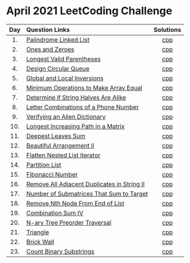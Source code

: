 # April 2021 LeetCoding Challenge

| Day | Question Links                                                                                                                                                    |                                 Solutions                                  |
| :-: | :---------------------------------------------------------------------------------------------------------------------------------------------------------------- | :------------------------------------------------------------------------: |
| 1.  | [Palindrome Linked List](https://leetcode.com/explore/featured/card/april-leetcoding-challenge-2021/593/week-1-april-1st-april-7th/3693/)                         |               [cpp](./01.%20Palindrome%20Linked%20List.cpp)                |
| 2.  | [Ones and Zeroes](https://leetcode.com/explore/challenge/card/april-leetcoding-challenge-2021/593/week-1-april-1st-april-7th/3694/)                               |                   [cpp](./02.%20Ones%20and%20Zeroes.cpp)                   |
| 3.  | [Longest Valid Parentheses](https://leetcode.com/explore/challenge/card/april-leetcoding-challenge-2021/593/week-1-april-1st-april-7th/3695/)                     |              [cpp](./03.%20Longest%20Valid%20Parentheses.cpp)              |
| 4.  | [Design Circular Queue](https://leetcode.com/explore/challenge/card/april-leetcoding-challenge-2021/593/week-1-april-1st-april-7th/3696/)                         |                [cpp](./04.%20Design%20Circular%20Queue.cpp)                |
| 5.  | [Global and Local Inversions](https://leetcode.com/explore/challenge/card/april-leetcoding-challenge-2021/593/week-1-april-1st-april-7th/3697/)                   |            [cpp](./05.%20Global%20and%20Local%20Inversions.cpp)            |
| 6.  | [Minimum Operations to Make Array Equal](https://leetcode.com/explore/challenge/card/april-leetcoding-challenge-2021/593/week-1-april-1st-april-7th/3698/)        |    [cpp](./06.%20Minimum%20Operations%20to%20Make%20Array%20Equal.cpp)     |
| 7.  | [Determine if String Halves Are Alike](https://leetcode.com/explore/challenge/card/april-leetcoding-challenge-2021/593/week-1-april-1st-april-7th/3699/)          |     [cpp](./07.%20Determine%20if%20String%20Halves%20Are%20Alike.cpp)      |
| 8.  | [Letter Combinations of a Phone Number](https://leetcode.com/explore/challenge/card/april-leetcoding-challenge-2021/594/week-2-april-8th-april-14th/3701/)        |     [cpp](./08.%20Letter%20Combinations%20of%20a%20Phone%20Number.cpp)     |
| 9.  | [Verifying an Alien Dictionary](https://leetcode.com/explore/challenge/card/april-leetcoding-challenge-2021/594/week-2-april-8th-april-14th/3702/)                |           [cpp](./09.%20Verifying%20an%20Alien%20Dictionary.cpp)           |
| 10. | [Longest Increasing Path in a Matrix](https://leetcode.com/explore/challenge/card/april-leetcoding-challenge-2021/594/week-2-april-8th-april-14th/3703/)          |      [cpp](./10.%20Longest%20Increasing%20Path%20in%20a%20Matrix.cpp)      |
| 11. | [Deepest Leaves Sum](https://leetcode.com/explore/challenge/card/april-leetcoding-challenge-2021/594/week-2-april-8th-april-14th/3704/)                           |                 [cpp](./11.%20Deepest%20Leaves%20Sum.cpp)                  |
| 12. | [Beautiful Arrangement II](https://leetcode.com/explore/challenge/card/april-leetcoding-challenge-2021/594/week-2-april-8th-april-14th/3705/)                     |              [cpp](./12.%20Beautiful%20Arrangement%20II.cpp)               |
| 13. | [Flatten Nested List Iterator](https://leetcode.com/explore/challenge/card/april-leetcoding-challenge-2021/594/week-2-april-8th-april-14th/3706/)                 |           [cpp](./13.%20Flatten%20Nested%20List%20Iterator.cpp)            |
| 14. | [Partition List](https://leetcode.com/explore/challenge/card/april-leetcoding-challenge-2021/594/week-2-april-8th-april-14th/3707/)                               |                    [cpp](./14.%20Partition%20List.cpp)                     |
| 15. | [Fibonacci Number](https://leetcode.com/explore/challenge/card/april-leetcoding-challenge-2021/595/week-3-april-15th-april-21st/3709/)                            |                   [cpp](./15.%20Fibonacci%20Number.cpp)                    |
| 16. | [Remove All Adjacent Duplicates in String II](https://leetcode.com/explore/challenge/card/april-leetcoding-challenge-2021/595/week-3-april-15th-april-21st/3710/) | [cpp](./16.%20Remove%20All%20Adjacent%20Duplicates%20in%20String%20II.cpp) |
| 17. | [Number of Submatrices That Sum to Target](https://leetcode.com/explore/challenge/card/april-leetcoding-challenge-2021/595/week-3-april-15th-april-21st/3711/)    |  [cpp](./17.%20Number%20of%20Submatrices%20That%20Sum%20to%20Target.cpp)   |
| 18. | [Remove Nth Node From End of List](https://leetcode.com/explore/challenge/card/april-leetcoding-challenge-2021/595/week-3-april-15th-april-21st/3712/)            |      [cpp](./18.%20Remove%20Nth%20Node%20From%20End%20of%20List.cpp)       |
| 19. | [Combination Sum IV](https://leetcode.com/explore/challenge/card/april-leetcoding-challenge-2021/595/week-3-april-15th-april-21st/3713/)                          |                 [cpp](./19.%20Combination%20Sum%20IV.cpp)                  |
| 20. | [N-ary Tree Preorder Traversal](https://leetcode.com/explore/challenge/card/april-leetcoding-challenge-2021/595/week-3-april-15th-april-21st/3714/)               |           [cpp](./20.%20N-ary%20Tree%20Preorder%20Traversal.cpp)           |
| 21. | [Triangle](https://leetcode.com/explore/challenge/card/april-leetcoding-challenge-2021/595/week-3-april-15th-april-21st/3715/)                                    |                        [cpp](./21.%20Triangle.cpp)                         |
| 22. | [Brick Wall](https://leetcode.com/explore/challenge/card/april-leetcoding-challenge-2021/596/week-4-april-22nd-april-28th/3717/)                                  |                      [cpp](./22.%20Brick%20Wall.cpp)                       |
| 23. | [Count Binary Substrings](https://leetcode.com/explore/challenge/card/april-leetcoding-challenge-2021/596/week-4-april-22nd-april-28th/3718/)                                  |                      [cpp](./23.Count%20Binary%20Substrings.cpp)                       |
